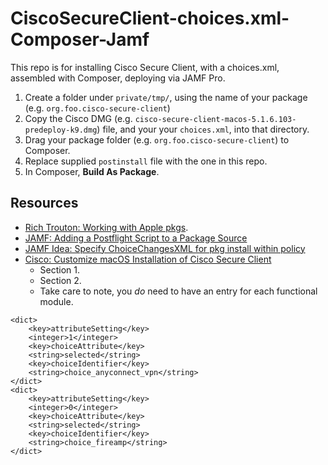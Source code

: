 # CiscoSecureClient-choices.xml-Composer-Jamf
This repo is for installing Cisco Secure Client, with a choices.xml, assembled with Composer, deploying via JAMF Pro.

1. Create a folder under `private/tmp/`, using the name of your package (e.g. `org.foo.cisco-secure-client`)
2. Copy the Cisco DMG (e.g. `cisco-secure-client-macos-5.1.6.103-predeploy-k9.dmg`) file, and your your `choices.xml`, into that directory.
3. Drag your package folder (e.g. `org.foo.cisco-secure-client`) to Composer.
4. Replace supplied `postinstall` file with the one in this repo.
5. In Composer, **Build As Package**.

## Resources
* [Rich Trouton: Working with Apple pkgs](https://gist.github.com/rtrouton/002034a14e9d8f4f5b32cd4b0998bc01).
* [JAMF: Adding a Postflight Script to a Package Source](https://learn.jamf.com/en-US/bundle/composer-user-guide-current/page/Adding_a_Postflight_Script_to_a_Package_Source.html)
* [JAMF Idea: Specify ChoiceChangesXML for pkg install within policy](https://ideas.jamf.com/ideas/JN-I-17689)
* [Cisco: Customize macOS Installation of Cisco Secure Client](https://docs.umbrella.com/deployment-umbrella/docs/customize-macos-installation-of-cisco-secure-client)
  - Section 1.
  - Section 2.
  - Take care to note, you *do* need to have an entry for each functional module.
```
<dict>
	<key>attributeSetting</key>
	<integer>1</integer>
	<key>choiceAttribute</key>
	<string>selected</string>
	<key>choiceIdentifier</key>
	<string>choice_anyconnect_vpn</string>
</dict>
<dict>
	<key>attributeSetting</key>
	<integer>0</integer>
	<key>choiceAttribute</key>
	<string>selected</string>
	<key>choiceIdentifier</key>
	<string>choice_fireamp</string>
</dict>
```


